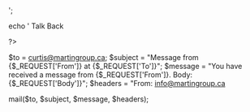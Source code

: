 <?php 

header('Content-type: text/xml');
echo '<?xml version="1.0" encoding="UTF-8"?>';
echo '<Response> Talk Back </Response>

?>

$to = curtis@martingroup.ca;
$subject = "Message from {$_REQUEST['From']} at {$_REQUEST['To']}"; 
$message = "You have received a message from {$_REQUEST['From']}. Body: {$_REQUEST['Body']}"; 
$headers = "From: info@martingroup.ca

mail($to, $subject, $message, $headers); 


